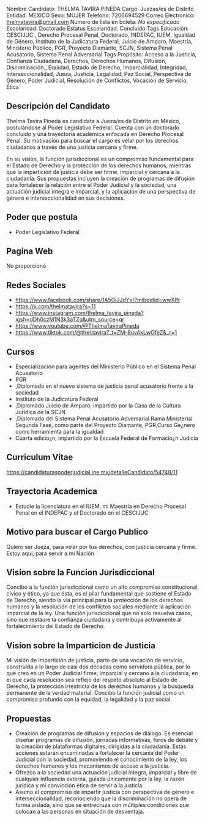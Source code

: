 Nombre Candidato: THELMA TAVIRA PINEDA
Cargo: Juezas/es de Distrito
Entidad: MEXICO
Sexo: MUJER
Telefono: 7206694529
Correo Electronico: thelmatavira@gmail.com
Numero de lista en boleta: *No especificado*
Escolaridad: Doctorado
Estatus Escolaridad: Concluido
Tags Educación: CESCIJUC., Derecho Procesal Penal, Doctorado, INDEPAC, IUEM, Igualdad de Género, Instituto de la Judicatura Federal, Juicio de Amparo, Maestría, Ministerio Público, PGR, Proyecto Diamante, SCJN, Sistema Penal Acusatorio, Sistema Penal Adversarial
Tags Propósito: Acceso a la Justicia, Confianza Ciudadana, Derechos, Derechos Humanos, Difusión, Discriminación., Equidad, Estado de Derecho, Imparcialidad, Integridad, Interseccionalidad, Jueza, Justicia, Legalidad, Paz Social, Perspectiva de Género, Poder Judicial, Resolución de Conflictos, Vocación de Servicio, Ética


## Descripción del Candidato 

Thelma Tavira Pineda es candidata a Jueza/es de Distrito en México, postulándose al Poder Legislativo Federal. Cuenta con un doctorado concluido y una trayectoria académica enfocada en Derecho Procesal Penal. Su motivación para buscar el cargo es velar por los derechos ciudadanos a través de una justicia cercana y firme.

En su visión, la función jurisdiccional es un compromiso fundamental para el Estado de Derecho y la protección de los derechos humanos, mientras que la impartición de justicia debe ser firme, imparcial y cercana a la ciudadanía. Sus propuestas incluyen la creación de programas de difusión para fortalecer la relación entre el Poder Judicial y la sociedad, una actuación judicial íntegra e imparcial, y la aplicación de una perspectiva de género e interseccionalidad en sus decisiones.


## Poder que postula

- Poder Legislativo Federal


## Pagina Web

No proporcionó


## Redes Sociales

- https://www.facebook.com/share/1A5GiJJdYx/?mibextid=wwXIfr
- https://x.com/thelmatavira?s=11
- https://www.instagram.com/thelma_tavira_pineda?igsh=dDh0czM1N3k3aTZq&utm_source=qr
- https://www.youtube.com/@ThelmaTaviraPineda
- https://www.tiktok.com/@thel.tavira?_t=ZM-8uyAkLwOfeZ&_r=1


## Cursos

- Especialización para agentes del Ministerio Público en el Sistema Penal Acusatorio
- PGR
- ,Diplomado en el nuevo sistema de justicia penal acusatorio frente a la sociedad
- Instituto de la Judicatura Federal
- ,Diplomado Juicio de Amparo, impartido por la Casa de la Cultura Jurídica de la SCJN
- ,Diplomado del Sistema Penal Acusatorio Adversarial Rama Ministerial Segunda Fase, como parte del Proyecto Diamante, PGR,Curso Ge¿nero como herramienta para la igualdad
- Cuarta edicio¿n, impartido por la Escuela Federal de Formacio¿n Judicia


## Curriculum Vitae

https://candidaturaspoderjudicial.ine.mx/detalleCandidato/54748/11


## Trayectoria Academica

- Estudie la licenciatura en el IUEM, mi Maestría en Derecho Procesal Penal en el INDEPAC y el Doctorado en el CESCIJUC


## Motivo para buscar el Cargo Publico

Quiero ser Jueza, para velar por tus derechos, con justicia cercana y firme. Estoy aquí, para servir a mi Nación


## Vision sobre la Funcion Jurisdiccional

Concibo a la función jurisdiccional como un alto compromiso constitucional, cívico y ético, ya que ésta, es el pilar fundamental que sostiene el Estado de Derecho, siendo la vía principal para la protección de los derechos humanos y la resolución de los conflictos sociales mediante la aplicación imparcial de la ley. Una función jurisdiccional que no solo resuelva casos, sino que restaure la confianza ciudadana y contribuya activamente al fortalecimiento del Estado de Derecho.


## Vision sobre la Imparticion de Justicia

Mi visión de impartición de justicia, parte de una vocación de servicio, construida a lo largo de casi dos décadas como servidora pública, por lo que creo en un Poder Judicial firme, imparcial y cercano a la ciudadanía, en el que cada resolución sea reflejo del respeto absoluto al Estado de Derecho, la protección irrestricta de los derechos humanos y la búsqueda permanente de la verdad material. Concibo la función judicial como un compromiso profundo con la equidad, la legalidad y la paz social.


## Propuestas

- Creación de programas de difusión y espacios de diálogo. Es esencial diseñar programas de difusión, jornadas informativas, foros de debate y la creación de plataformas digitales, dirigidas a la ciudadanía. Estas acciones estarán encaminadas a fortalecer la cercanía del Poder Judicial con la sociedad, promoviendo el conocimiento de la ley, los derechos humanos y los mecanismos de acceso a la justicia.
- Ofrezco a la sociedad una actuación judicial íntegra, imparcial y libre de cualquier influencia externa, guiada únicamente por la ley, la razón jurídica y mi convicción ética de servir a la justicia.
- Asumo el compromiso de impartir justicia con perspectiva de género e interseccionalidad, reconociendo que la discriminación no opera de forma aislada, sino que se entrecruza con múltiples condiciones que colocan a las personas en situación de desventaja.

